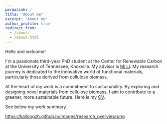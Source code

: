 ```yaml
---
permalink: /
title: "About me"
excerpt: "About me"
author_profile: true
redirect_from: 
  - /about/
  - /about.html
---
```


Hello and welcome! 

I'm a passionate third-year PhD student at the Center for Renewable Carbon at the University of Tennessee, Knoxville. My advisor is [Mi Li](https://mili.utk.edu/). My research journey is dedicated to the innovative world of functional materials, particularly those derived from cellulose biomass.

At the heart of my work is a commitment to sustainability. By exploring and designing novel materials from cellulose biomass, I aim to contribute to a greener, more sustainable future. Here is my [CV](https://kailongzh.github.io/files/CV.pdf).

See below my work summary.

https://kailongzh.github.io/images/research_overview.png
